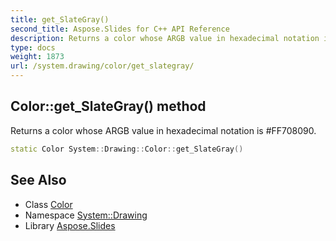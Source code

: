 ```yaml
---
title: get_SlateGray()
second_title: Aspose.Slides for C++ API Reference
description: Returns a color whose ARGB value in hexadecimal notation is #FF708090.
type: docs
weight: 1873
url: /system.drawing/color/get_slategray/
---
```

## Color::get_SlateGray() method


Returns a color whose ARGB value in hexadecimal notation is #FF708090.

```cpp
static Color System::Drawing::Color::get_SlateGray()
```

## See Also

* Class [Color](../)
* Namespace [System::Drawing](../../)
* Library [Aspose.Slides](../../../)